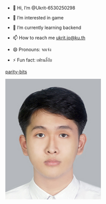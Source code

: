 - 👋 Hi, I’m @Ukrit-6530250298
  
- 👀 I’m interested in game
  
- 🌱 I’m currently learning backend
  
- 📫 How to reach me ukrit.jo@ku.th
  
- 😄 Pronouns: จอเจ๋ง
  
- ⚡ Fun fact: เฟรนลี่งับ

[parity-bits](parity-bits.md)

<p alige="left">
<img src="picture/13.jpg" width="300">
